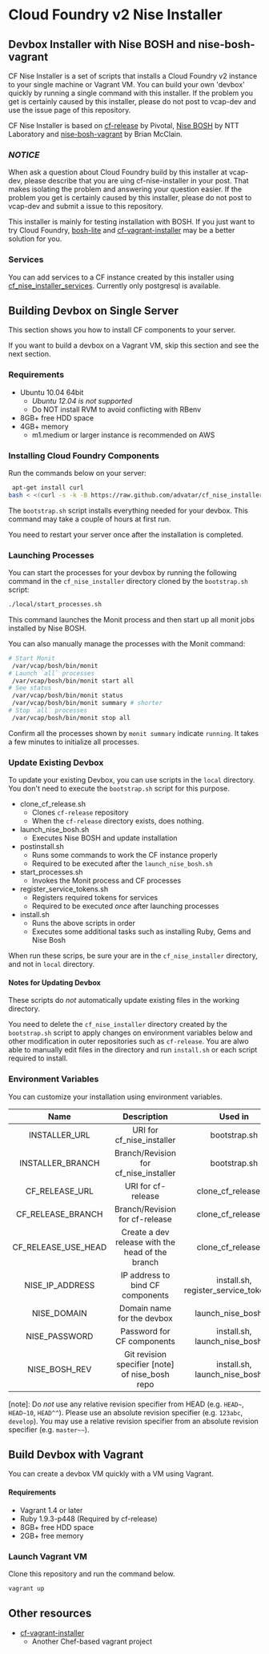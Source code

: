 # Cloud Foundry v2 Nise Installer

## Devbox Installer with Nise BOSH and nise-bosh-vagrant

CF Nise Installer is a set of scripts that installs a Cloud Foundry v2 instance to your single machine or Vagrant VM. You can build your own 'devbox' quickly by running a single command with this installer. If the problem you get is certainly caused by this installer, please do not post to vcap-dev and use the issue page of this repository.

CF Nise Installer is based on [cf-release](https://github.com/cloudfoundry/cf-release) by Pivotal, [Nise BOSH](http://github.com/nttlabs/nise_bosh/) by NTT Laboratory and [nise-bosh-vagrant](https://github.com/BrianMMcClain/nise-bosh-vagrant) by Brian McClain.

### *NOTICE*

When ask a question about Cloud Foundry build by this installer at vcap-dev, please describe that you are uing cf-nise-installer in your post. That makes isolating the problem and answering your question easier. If the problem you get is certainly caused by this installer, please do not post to vcap-dev and submit a issue to this repository.

This installer is mainly for testing installation with BOSH. If you just want to try Cloud Foundry, [bosh-lite](https://github.com/cloudfoundry/bosh-lite) and [cf-vagrant-installer](https://github.com/Altoros/cf-vagrant-installer) may be a better solution for you.

### Services

You can add services to a CF instance created by this installer using [cf_nise_installer_services](https://github.com/yudai/cf_nise_installer_services). Currently only postgresql is available.


## Building Devbox on Single Server

This section shows you how to install CF components to your server.

If you want to build a devbox on a Vagrant VM, skip this section and see the next section.

### Requirements

* Ubuntu 10.04 64bit
   * *Ubuntu 12.04 is not supported*
   * Do NOT install RVM to avoid conflicting with RBenv
* 8GB+ free HDD space
* 4GB+ memory
   * m1.medium or larger instance is recommended on AWS

### Installing Cloud Foundry Components

Run the commands below on your server:

```sh
 apt-get install curl
bash < <(curl -s -k -B https://raw.github.com/advatar/cf_nise_installer/${INSTALLER_BRANCH:-master}/local/bootstrap.sh)
```

The `bootstrap.sh` script installs everything needed for your devbox. This command may take a couple of hours at first run.

You need to restart your server once after the installation is completed.

### Launching Processes

You can start the processes for your devbox by running the following command in the `cf_nise_installer` directory cloned by the `bootstrap.sh` script:

```sh
./local/start_processes.sh
```

This command launches the Monit process and then start up all monit jobs installed by Nise BOSH.

You can also manually manage the processes with the Monit command:

```sh
# Start Monit
 /var/vcap/bosh/bin/monit
# Launch `all` processes
 /var/vcap/bosh/bin/monit start all
# See status
 /var/vcap/bosh/bin/monit status
 /var/vcap/bosh/bin/monit summary # shorter
# Stop `all` processes
 /var/vcap/bosh/bin/monit stop all
```

Confirm all the processes shown by `monit summary` indicate `running`. It takes a few minutes to initialize all processes.

### Update Existing Devbox

To update your existing Devbox, you can use scripts in the `local` directory. You don't need to execute the `bootstrap.sh` script for this purpose.

* clone_cf_release.sh
  * Clones `cf-release` repository
  * When the `cf-release` directory exists, does nothing.
* launch_nise_bosh.sh
  * Executes Nise BOSH and update installation
* postinstall.sh
  * Runs some commands to work the CF instance properly
  * Required to be executed after the `launch_nise_bosh.sh`
* start_processes.sh
  * Invokes the Monit process and CF processes
* register_service_tokens.sh
  * Registers required tokens for services
  * Required to be executed *once* after launching processes
* install.sh
  * Runs the above scripts in order
  * Executes some additional tasks such as installing Ruby, Gems and Nise Bosh


When run these scrips, be sure your are  in the `cf_nise_installer` directory, and not in `local` directory.

#### Notes for Updating Devbox

These scripts do *not* automatically update existing files in the working directory.

You need to delete the `cf_nise_installer` directory created by the `bootstrap.sh` script to apply changes on environment variables below and other modification in outer repositories such as `cf-release`. You are alwo able to manually edit files in the directory and run `install.sh` or each script required to install.


### Environment Variables

You can customize your installation using environment variables.

| Name              | Description                              | Used in                                 | Default                                        |
| :---------------: | :--------------------------------------: | :-------------------------------------: | :--------------------------------------------: |
| INSTALLER_URL     | URI for cf_nise_installer                | bootstrap.sh                            | https://github.com/yudai/cf_nise_installer.git |
| INSTALLER_BRANCH  | Branch/Revision for cf_nise_installer    | bootstrap.sh                            | master                                         |
| CF_RELEASE_URL    | URI for cf-release | clone_cf_release.sh | clone_cf_release.sh                     | https://github.com/cloudfoundry/cf-release.git |
| CF_RELEASE_BRANCH | Branch/Revision for cf-release           | clone_cf_release.sh                     | master                                         |
| CF_RELEASE_USE_HEAD | Create a dev release with the head of the branch | clone_cf_release.sh           | no (set `yes` to enable)                       |
| NISE_IP_ADDRESS   | IP address to bind CF components         | install.sh, register_service_tokens.sh  | Automatically detected using `ip` command      |
| NISE_DOMAIN       | Domain name for the devbox               | launch_nise_bosh.sh                     | *nil* (<ip_address>.xip.io)                    |
| NISE_PASSWORD     | Password for CF components               | install.sh, launch_nise_bosh.sh         | c1oudc0w                                       |
| NISE_BOSH_REV     | Git revision specifier [note] of nise_bosh repo | install.sh, launch_nise_bosh.sh  | *nil* (currently checked-out revision)         |

[note]: Do *not* use any relative revision specifier from HEAD (e.g. `HEAD~`, `HEAD~10`, `HEAD^^`). Please use an absolute revision specifier (e.g. `123abc`, `develop`). You may use a relative revision specifier from an absolute revision specifier (e.g. `master~~`).

## Build Devbox with Vagrant

You can create a devbox VM quickly with a VM using Vagrant.

#### Requirements

* Vagrant 1.4 or later
* Ruby 1.9.3-p448 (Required by cf-release)
* 8GB+ free HDD space
* 2GB+ free memory

### Launch Vagrant VM

Clone this repository and run the command below.

```sh
vagrant up
```

## Other resources

* [cf-vagrant-installer](https://github.com/Altoros/cf-vagrant-installer)
   * Another Chef-based vagrant project
